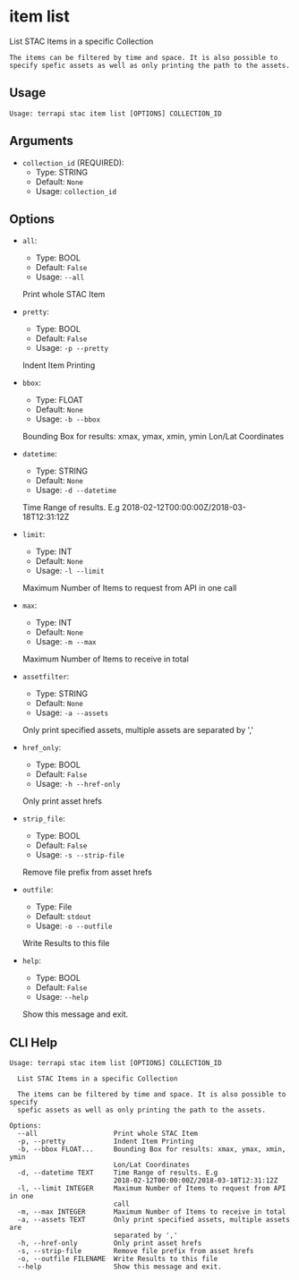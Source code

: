 
# item list

 List STAC Items in a specific Collection 
    
    The items can be filtered by time and space. It is also possible to specify spefic assets as well as only printing the path to the assets. 
    

## Usage

```
Usage: terrapi stac item list [OPTIONS] COLLECTION_ID
```

## Arguments

* `collection_id` (REQUIRED):
    * Type: STRING
    * Default: `None`
    * Usage: `collection_id`


## Options

* `all`:
    * Type: BOOL
    * Default: `False`
    * Usage: `--all`

    Print whole STAC Item



* `pretty`:
    * Type: BOOL
    * Default: `False`
    * Usage: `-p
--pretty`

    Indent Item Printing



* `bbox`:
    * Type: FLOAT
    * Default: `None`
    * Usage: `-b
--bbox`

    Bounding Box for results: xmax, ymax, xmin, ymin Lon/Lat Coordinates



* `datetime`:
    * Type: STRING
    * Default: `None`
    * Usage: `-d
--datetime`

    Time Range of results. E.g 2018-02-12T00:00:00Z/2018-03-18T12:31:12Z



* `limit`:
    * Type: INT
    * Default: `None`
    * Usage: `-l
--limit`

    Maximum Number of Items to request from API in one call



* `max`:
    * Type: INT
    * Default: `None`
    * Usage: `-m
--max`

    Maximum Number of Items to receive in total



* `assetfilter`:
    * Type: STRING
    * Default: `None`
    * Usage: `-a
--assets`

    Only print specified assets, multiple assets are separated by ',' 



* `href_only`:
    * Type: BOOL
    * Default: `False`
    * Usage: `-h
--href-only`

    Only print asset hrefs



* `strip_file`:
    * Type: BOOL
    * Default: `False`
    * Usage: `-s
--strip-file`

    Remove file prefix from asset hrefs



* `outfile`:
    * Type: File
    * Default: `stdout`
    * Usage: `-o
--outfile`

    Write Results to this file



* `help`:
    * Type: BOOL
    * Default: `False`
    * Usage: `--help`

    Show this message and exit.



## CLI Help

```
Usage: terrapi stac item list [OPTIONS] COLLECTION_ID

  List STAC Items in a specific Collection

  The items can be filtered by time and space. It is also possible to specify
  spefic assets as well as only printing the path to the assets.

Options:
  --all                   Print whole STAC Item
  -p, --pretty            Indent Item Printing
  -b, --bbox FLOAT...     Bounding Box for results: xmax, ymax, xmin, ymin
                          Lon/Lat Coordinates
  -d, --datetime TEXT     Time Range of results. E.g
                          2018-02-12T00:00:00Z/2018-03-18T12:31:12Z
  -l, --limit INTEGER     Maximum Number of Items to request from API in one
                          call
  -m, --max INTEGER       Maximum Number of Items to receive in total
  -a, --assets TEXT       Only print specified assets, multiple assets are
                          separated by ','
  -h, --href-only         Only print asset hrefs
  -s, --strip-file        Remove file prefix from asset hrefs
  -o, --outfile FILENAME  Write Results to this file
  --help                  Show this message and exit.
```

